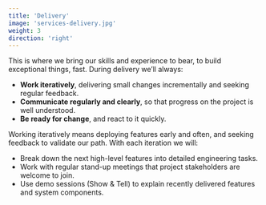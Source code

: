 ```yaml
---
title: 'Delivery'
image: 'services-delivery.jpg'
weight: 3
direction: 'right'
---
```


This is where we bring our skills and experience to bear, to build exceptional things, fast. During delivery we’ll always:

- **Work iteratively**, delivering small changes incrementally and seeking regular feedback.
- **Communicate regularly and clearly**, so that progress on the project is well understood.
- **Be ready for change**, and react to it quickly.

Working iteratively means deploying features early and often, and seeking feedback to validate our path. With each iteration we will:

- Break down the next high-level features into detailed engineering tasks.
- Work with regular stand-up meetings that project stakeholders are welcome to join.
- Use demo sessions (Show & Tell) to explain recently delivered features and system components.

